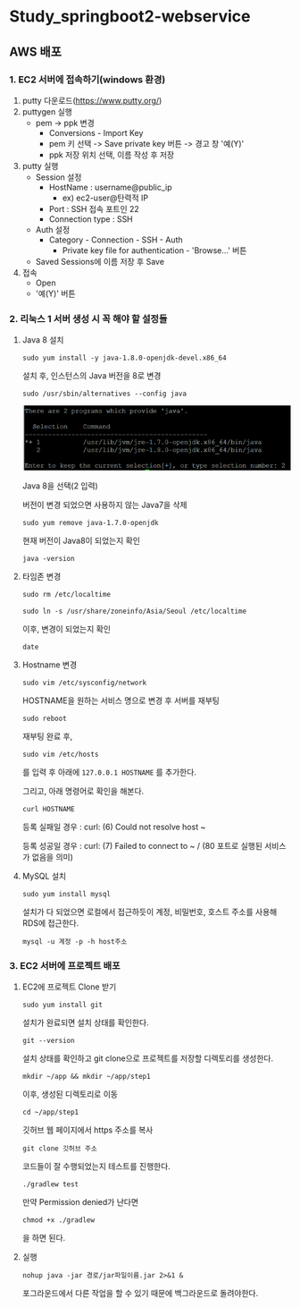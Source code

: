 # Study_springboot2-webservice
## AWS 배포

### 1. EC2 서버에 접속하기(windows 환경)

1. putty 다운로드(https://www.putty.org/)
2. puttygen 실행
   - pem -> ppk 변경
     - Conversions - Import Key
     - pem 키 선택 -> Save private key 버튼 -> 경고 창 '예(Y)'
     - ppk 저장 위치 선택, 이름 작성 후 저장
3. putty 실행
   - Session 설정
     - HostName : username@public_ip
       - ex) ec2-user@탄력적 IP
     - Port : SSH 접속 포트인 22
     - Connection type : SSH
   - Auth 설정
     - Category - Connection - SSH - Auth
       - Private key file for authentication - 'Browse...' 버튼
   - Saved Sessions에 이름 저장 후 Save
4. 접속
   - Open
   - '예(Y)' 버튼

### 2. 리눅스 1 서버 생성 시 꼭 해야 할 설정들

1. Java 8 설치

   ```
   sudo yum install -y java-1.8.0-openjdk-devel.x86_64
   ```

   설치 후, 인스턴스의 Java 버전을 8로 변경

   ```
   sudo /usr/sbin/alternatives --config java
   ```

   ![](./docs_images/instance_java.png)

   Java 8을 선택(2 입력)

   버전이 변경 되었으면 사용하지 않는 Java7을 삭제

   ```
   sudo yum remove java-1.7.0-openjdk
   ```

   현재 버전이 Java8이 되었는지 확인

   ```
   java -version
   ```

2. 타임존 변경

   ```
   sudo rm /etc/localtime
   ```

   ```
   sudo ln -s /usr/share/zoneinfo/Asia/Seoul /etc/localtime
   ```

   이후, 변경이 되었는지 확인

   ```
   date
   ```

3. Hostname 변경

   ```
   sudo vim /etc/sysconfig/network
   ```

   HOSTNAME을 원하는 서비스 명으로 변경 후 서버를 재부팅

   ```
   sudo reboot
   ```

   재부팅 완료 후,

   ```
   sudo vim /etc/hosts
   ```

   를 입력 후 아래에 ``127.0.0.1 HOSTNAME`` 를 추가한다.

   그리고, 아래 명령어로 확인을 해본다.

   ```
   curl HOSTNAME
   ```

   등록 실패일 경우 : curl: (6) Could not resolve host ~

   등록 성공일 경우 : curl: (7) Failed to connect to ~  / (80 포트로 실행된 서비스가 없음을 의미)

4. MySQL 설치

   ```
   sudo yum install mysql
   ```

   설치가 다 되었으면 로컬에서 접근하듯이 계정, 비밀번호, 호스트 주소를 사용해 RDS에 접근한다.

   ``mysql -u 계정 -p -h host주소``

### 3. EC2 서버에 프로젝트 배포

1. EC2에 프로젝트 Clone 받기

   ```
   sudo yum install git
   ```

   설치가 완료되면 설치 상태를 확인한다.

   ```
   git --version
   ```

   설치 상태를 확인하고 git clone으로 프로젝트를 저장할 디렉토리를 생성한다.

   ```
   mkdir ~/app && mkdir ~/app/step1
   ```

   이후, 생성된 디렉토리로 이동

   ```
   cd ~/app/step1
   ```

   깃허브 웹 페이지에서 https 주소를 복사

   ```
   git clone 깃허브 주소
   ```

   코드들이 잘 수행되었는지 테스트를 진행한다.

   ```
   ./gradlew test
   ```

   만약 Permission denied가 난다면

   ```
   chmod +x ./gradlew
   ```

   을 하면 된다.

2. 실행

   ```
   nohup java -jar 경로/jar파일이름.jar 2>&1 &
   ```

   포그라운드에서 다른 작업을 할 수 있기 때문에 백그라운드로 돌려야한다.

